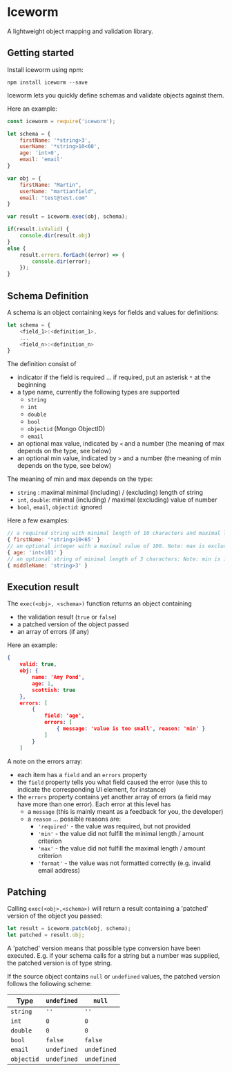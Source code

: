 # Iceworm

A lightweight object mapping and validation library.

## Getting started

Install iceworm using npm:

```shell
npm install iceworm --save
``` 

Iceworm lets you quickly define schemas and validate objects against them.

Here an example:

```javascript
const iceworm = require('iceworm');

let schema = {
    firstName: '*string>3',
    userName: '*string>10<60',
    age: 'int>0',
    email: 'email'
}

var obj = {
    firstName: "Martin",
    userName: "martianfield",
    email: "test@test.com"
}

var result = iceworm.exec(obj, schema);

if(result.isValid) {
    console.dir(result.obj)
} 
else {
    result.errors.forEach((error) => {
        console.dir(error);
    });
}
```

## Schema Definition

A schema is an object containing keys for fields and values for definitions:

```javascript
let schema = {
    <field_1>:<definition_1>,
    ...
    <field_n>:<definition_n>
}
```

The definition consist of

- indicator if the field is required ... if required, put an asterisk `*` at the beginning
- a type name, currently the following types are supported
    - `string`
    - `int`
    - `double`
    - `bool`
    - `objectid` (Mongo ObjectID)
    - `email`
- an optional max value, indicated by `<` and a number (the meaning of max depends on the type, see below)
- an optional min value, indicated by `>` and a number (the meaning of min depends on the type, see below)

The meaning of min and max depends on the type:

- `string` : maximal minimal (including) / (excluding) length of string
- `int`, `double`: minimal (including) / maximal (excluding) value of number
- `bool`, `email`, `objectid`: ignored


Here a few examples:

```javascript
// a required string with minimal length of 10 characters and maximal length of 64 characters:
{ firstName: '*string>10<65' }
// an optional integer with a maximal value of 100. Note: max is excluding the value
{ age: 'int<101' }
// an optional string of minimal length of 3 characters: Note: min is including the value
{ middleName: 'string>3' }
```
    

## Execution result

The `exec(<obj>, <schema>)` function returns an object containing 

- the validation result (`true` or `false`)
- a patched version of the object passed
- an array of errors (if any)

Here an example:

```json
{
    valid: true,
    obj: {
        name: 'Amy Pond',
        age: 1,
        scottish: true
    },
    errors: [
        { 
            field: 'age',
            errors: [
                { message: 'value is too small', reason: 'min' }
            ]
        }
    ]
```

A note on the errors array:

- each item has a `field` and an `errors` property
- the `field` property tells you what field caused the error (use this to indicate the corresponding UI element, for instance)
- the `errors` property contains yet another array of errors (a field may have more than one error). Each error at this level has
    - a `message` (this is mainly meant as a feedback for you, the developer)
    - a `reason` ... possible reasons are:
        - `'required'` - the value was required, but not provided
        - `'min'` - the value did not fulfill the minimal length / amount criterion
        - `'max'` - the value did not fulfill the maximal length / amount criterion
        - `'format'` - the value was not formatted correctly (e.g. invalid email address)


## Patching

Calling `exec(<obj>,<schema>)` will return a result containing a 'patched' version of the object you passed:

```javascript
let result = iceworm.patch(obj, schema);
let patched = result.obj;
```

A 'patched' version means that possible type conversion have been executed. E.g. if your schema calls for a string but a number was supplied, the patched version is of type string.

If the source object contains `null` or `undefined` values, the patched version follows the following scheme:

| Type       | `undefined` | `null`      |
|------------|-------------|-------------|
| `string`   | `''`        | `''`        |
| `int`      | `0`         | `0`         |
| `double`   | `0`         | `0`         |
| `bool`     | `false`     | `false`     | 
| `email`    | `undefined` | `undefined` |
| `objectid` | `undefined` | `undefined` |
